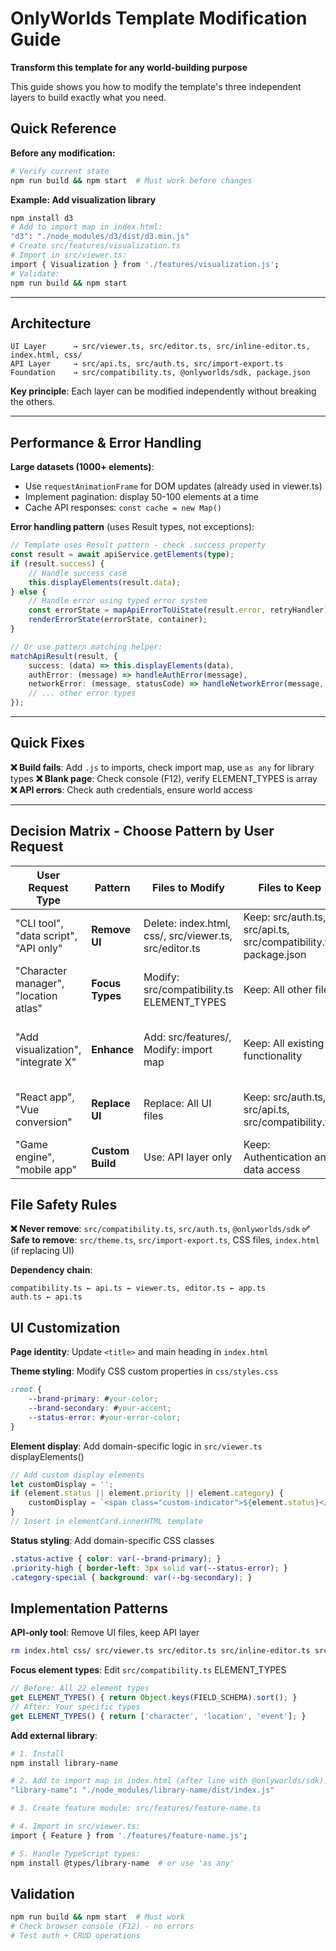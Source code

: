 # OnlyWorlds Template Modification Guide

**Transform this template for any world-building purpose**

This guide shows you how to modify the template's three independent layers to build exactly what you need.

## Quick Reference

**Before any modification:**
```bash
# Verify current state
npm run build && npm start  # Must work before changes
```

**Example: Add visualization library**
```bash
npm install d3
# Add to import map in index.html:
"d3": "./node_modules/d3/dist/d3.min.js"
# Create src/features/visualization.ts
# Import in src/viewer.ts:
import { Visualization } from './features/visualization.js';
# Validate:
npm run build && npm start
```

---

## Architecture

```
UI Layer      → src/viewer.ts, src/editor.ts, src/inline-editor.ts, index.html, css/
API Layer     → src/api.ts, src/auth.ts, src/import-export.ts
Foundation    → src/compatibility.ts, @onlyworlds/sdk, package.json
```

**Key principle**: Each layer can be modified independently without breaking the others.

--- 
 



## **Performance & Error Handling**

**Large datasets (1000+ elements)**:
- Use `requestAnimationFrame` for DOM updates (already used in viewer.ts)
- Implement pagination: display 50-100 elements at a time
- Cache API responses: `const cache = new Map()`

**Error handling pattern** (uses Result types, not exceptions):
```typescript
// Template uses Result pattern - check .success property
const result = await apiService.getElements(type);
if (result.success) {
    // Handle success case
    this.displayElements(result.data);
} else {
    // Handle error using typed error system
    const errorState = mapApiErrorToUiState(result.error, retryHandler);
    renderErrorState(errorState, container);
}

// Or use pattern matching helper:
matchApiResult(result, {
    success: (data) => this.displayElements(data),
    authError: (message) => handleAuthError(message),
    networkError: (message, statusCode) => handleNetworkError(message, statusCode),
    // ... other error types
});
```

---

## **Quick Fixes**

**❌ Build fails**: Add `.js` to imports, check import map, use `as any` for library types
**❌ Blank page**: Check console (F12), verify ELEMENT_TYPES is array
**❌ API errors**: Check auth credentials, ensure world access

---

## **Decision Matrix** - Choose Pattern by User Request

| User Request Type | Pattern | Files to Modify | Files to Keep | Validation |
|---|---|---|---|---|
| "CLI tool", "data script", "API only" | **Remove UI** | Delete: index.html, css/, src/viewer.ts, src/editor.ts | Keep: src/auth.ts, src/api.ts, src/compatibility.ts, package.json | `npm run build` compiles without UI |
| "Character manager", "location atlas" | **Focus Types** | Modify: src/compatibility.ts ELEMENT_TYPES | Keep: All other files | UI shows only specified types |
| "Add visualization", "integrate X" | **Enhance** | Add: src/features/, Modify: import map | Keep: All existing functionality | Original CRUD + new features work |
| "React app", "Vue conversion" | **Replace UI** | Replace: All UI files | Keep: src/auth.ts, src/api.ts, src/compatibility.ts | API calls work in new framework |
| "Game engine", "mobile app" | **Custom Build** | Use: API layer only | Keep: Authentication and data access | API integration successful |

## **File Safety Rules**

**❌ Never remove**: `src/compatibility.ts`, `src/auth.ts`, `@onlyworlds/sdk`
**✅ Safe to remove**: `src/theme.ts`, `src/import-export.ts`, CSS files, `index.html` (if replacing UI)

**Dependency chain**:
```
compatibility.ts ← api.ts ← viewer.ts, editor.ts ← app.ts
auth.ts ← api.ts
```

## **UI Customization**

**Page identity**: Update `<title>` and main heading in `index.html`

**Theme styling**: Modify CSS custom properties in `css/styles.css`
```css
:root {
    --brand-primary: #your-color;
    --brand-secondary: #your-accent;
    --status-error: #your-error-color;
}
```

**Element display**: Add domain-specific logic in `src/viewer.ts` displayElements()
```typescript
// Add custom display elements
let customDisplay = '';
if (element.status || element.priority || element.category) {
    customDisplay = `<span class="custom-indicator">${element.status}</span>`;
}
// Insert in elementCard.innerHTML template
```

**Status styling**: Add domain-specific CSS classes
```css
.status-active { color: var(--brand-primary); }
.priority-high { border-left: 3px solid var(--status-error); }
.category-special { background: var(--bg-secondary); }
```

## **Implementation Patterns**

**API-only tool**: Remove UI files, keep API layer
```bash
rm index.html css/ src/viewer.ts src/editor.ts src/inline-editor.ts src/app.ts
```

**Focus element types**: Edit `src/compatibility.ts` ELEMENT_TYPES
```typescript
// Before: All 22 element types
get ELEMENT_TYPES() { return Object.keys(FIELD_SCHEMA).sort(); }
// After: Your specific types
get ELEMENT_TYPES() { return ['character', 'location', 'event']; }
```

**Add external library**:
```bash
# 1. Install
npm install library-name

# 2. Add to import map in index.html (after line with @onlyworlds/sdk):
"library-name": "./node_modules/library-name/dist/index.js"

# 3. Create feature module: src/features/feature-name.ts

# 4. Import in src/viewer.ts:
import { Feature } from './features/feature-name.js';

# 5. Handle TypeScript types:
npm install @types/library-name  # or use 'as any'
```

## **Validation**
```bash
npm run build && npm start  # Must work
# Check browser console (F12) - no errors
# Test auth + CRUD operations
```
 